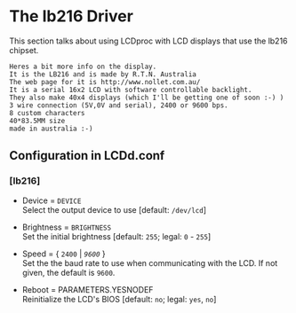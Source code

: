 # The lb216 Driver

This section talks about using LCDproc with LCD displays that use the
lb216 chipset.

    Heres a bit more info on the display.
    It is the LB216 and is made by R.T.N. Australia
    The web page for it is http://www.nollet.com.au/
    It is a serial 16x2 LCD with software controllable backlight.
    They also make 40x4 displays (which I'll be getting one of soon :-) )
    3 wire connection (5V,0V and serial), 2400 or 9600 bps.
    8 custom characters
    40*83.5MM size
    made in australia :-)

## Configuration in LCDd.conf

### \[lb216\]

  - Device = `DEVICE`  
    Select the output device to use \[default: `/dev/lcd`\]

  - Brightness = `BRIGHTNESS`  
    Set the initial brightness \[default: `255`; legal: `0` - `255`\]

  - Speed = { `2400` | *`9600`* }  
    Set the the baud rate to use when communicating with the LCD. If not
    given, the default is `9600`.

  - Reboot = PARAMETERS.YESNODEF  
    Reinitialize the LCD's BIOS \[default: `no`; legal: `yes`, `no`\]

